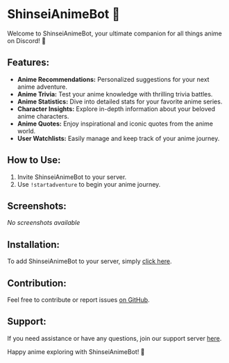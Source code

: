 # ShinseiAnimeBot 🌟

Welcome to ShinseiAnimeBot, your ultimate companion for all things anime on Discord! 🚀

## Features:

- **Anime Recommendations:** Personalized suggestions for your next anime adventure.
- **Anime Trivia:** Test your anime knowledge with thrilling trivia battles.
- **Anime Statistics:** Dive into detailed stats for your favorite anime series.
- **Character Insights:** Explore in-depth information about your beloved anime characters.
- **Anime Quotes:** Enjoy inspirational and iconic quotes from the anime world.
- **User Watchlists:** Easily manage and keep track of your anime journey.

## How to Use:

1. Invite ShinseiAnimeBot to your server.
2. Use `!startadventure` to begin your anime journey.

## Screenshots:

*No screenshots available*

## Installation:

To add ShinseiAnimeBot to your server, simply [click here](insert_invite_link).

## Contribution:

Feel free to contribute or report issues [on GitHub](insert_github_link).

## Support:

If you need assistance or have any questions, join our support server [here](insert_support_server_invite).

Happy anime exploring with ShinseiAnimeBot! 🌠

